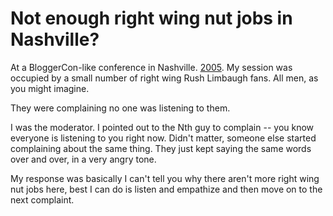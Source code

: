 # Not enough right wing nut jobs in Nashville?
At a BloggerCon-like conference in Nashville. <a href="http://scripting.com/2005/05/07.html">2005</a>. My session was occupied by a small number of right wing Rush Limbaugh fans. All men, as you might imagine.

They were complaining no one was listening to them.

I was the moderator. I pointed out to the Nth guy to complain -- you know everyone is listening to you right now. Didn't matter, someone else started complaining about the same thing. They just kept saying the same words over and over, in a very angry tone. 

My response was basically I can't tell you why there aren't more right wing nut jobs here, best I can do is listen and empathize and then move on to the next complaint. 

